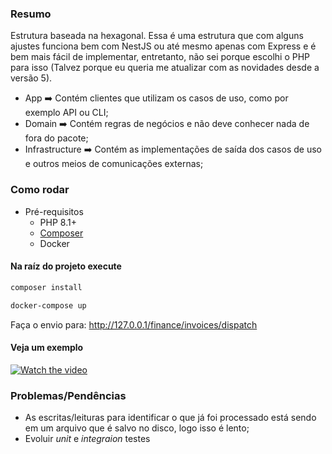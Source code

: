 ### Resumo

Estrutura baseada na hexagonal. Essa é uma estrutura que com alguns ajustes funciona bem com NestJS ou até mesmo apenas com Express e é bem mais fácil de implementar, entretanto, não sei porque escolhi o PHP para isso (Talvez porque eu queria me atualizar com as novidades desde a versão 5).

- App ➡️ Contém clientes que utilizam os casos de uso, como por exemplo API ou CLI;
- Domain ➡️ Contém regras de negócios e não deve conhecer nada de fora do pacote;
- Infrastructure ➡️ Contém as implementações de saída dos casos de uso e outros meios de comunicações externas;

### Como rodar

- Pré-requisitos
  - PHP 8.1+
  - [Composer](https://getcomposer.org)
  - Docker

#### Na raíz do projeto execute

```sh
composer install
```

```sh
docker-compose up
```

Faça o envio para: http://127.0.0.1/finance/invoices/dispatch

#### Veja um exemplo

[![Watch the video](https://raw.githubusercontent.com/jeconias/processing/main/example/thumbnail.jpg)](https://raw.githubusercontent.com/jeconias/processing/main/example/Video.webm)

### Problemas/Pendências

- As escritas/leituras para identificar o que já foi processado está sendo em um arquivo que é salvo no disco, logo isso é lento;
- Evoluir _unit_ e _integraion_ testes
